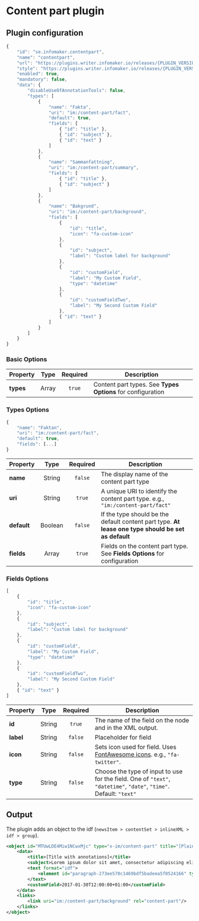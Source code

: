 # Content part plugin

## Plugin configuration

```javascript
{
    "id": "se.infomaker.contentpart",
    "name": "contentpart",
    "url": "https://plugins.writer.infomaker.io/releases/{PLUGIN_VERSION}/im-contentpart.js",
    "style": "https://plugins.writer.infomaker.io/releases/{PLUGIN_VERSION}/im-contentpart.css",
    "enabled": true,
    "mandatory": false,
    "data": {
        "disableUseOfAnnotationTools": false,
        "types": [
            {
                "name": "Fakta",
                "uri": "im:/content-part/fact",
                "default": true,
                "fields": [
                    { "id": "title" },
                    { "id": "subject" },
                    { "id": "text" }
                ]
            },
            {
                "name": "Sammanfattning",
                "uri": "im:/content-part/summary",
                "fields": [
                    { "id": "title" },
                    { "id": "subject" }
                ]
            },
            {
                "name": "Bakgrund",
                "uri": "im:/content-part/background",
                "fields": [
                    {
                        "id": "title",
                        "icon": "fa-custom-icon"
                    },
                    {
                        "id": "subject",
                        "label": "Custom label for background"
                    },
                    {
                        "id": "customField",
                        "label": "My Custom Field",
                        "type": "datetime"
                    },
                    {
                        "id": "customFieldTwo",
                        "label": "My Second Custom Field"
                    },
                    { "id": "text" }
                ]
            }
        ]
    }
}
```

### Basic Options

| Property  | Type  | Required | Description                                                 |
| --------- | :---: | :------: | ----------------------------------------------------------- |
| **types** | Array | `true`   | Content part types. See **Types Options** for configuration |

### Types Options
```javascript
{
    "name": "Faktan",
    "uri": "im:/content-part/fact",
    "default": true,
    "fields": [...]
}
```

| Property    | Type    | Required | Description                                                                                         |
| ----------- | :-----: | :------: | --------------------------------------------------------------------------------------------------- |
| **name**    | String  | `false`  | The display name of the content part type                                                           |
| **uri**     | String  | `true`   | A unique URI to identify the content part type. e.g., `"im:/content-part/fact"`                                                                                            |
| **default** | Boolean | `false`  | If the type should be the default content part type. **At lease one type should be set as default** |
| **fields**  | Array   | `true`   | Fields on the content part type. See **Fields Options** for configuration                           |

### Fields Options
```javascript
[
    {
        "id": "title",
        "icon": "fa-custom-icon"
    },
    {
        "id": "subject",
        "label": "Custom label for background"
    },
    {
        "id": "customField",
        "label": "My Custom Field",
        "type": "datetime"
    },
    {
        "id": "customFieldTwo",
        "label": "My Second Custom Field"
    },
    { "id": "text" }
]
```

| Property  | Type   | Required | Description                                                                                                         |
| --------- | :----: | :------: | ------------------------------------------------------------------------------------------------------------------- |
| **id**    | String | `true`   | The name of the field on the node and in the XML output.                                                            |
| **label** | String | `false`  | Placeholder for field                                                                                               |
| **icon**  | String | `false`  | Sets icon used for field. Uses [FontAwesome icons](http://fontawesome.io/icons/). e.g., `"fa-twitter"`.               |
| **type**  | String | `false`  | Choose the type of input to use for the field. One of `"text"`, `"datetime"`, `"date"`, `"time"`. Default: `"text"` |

## Output
The plugin adds an object to the idf (`newsItem > contentSet > inlineXML > idf > group`).

```xml
<object id="MTUwLDE4Miw1NCwxMjc" type="x-im/content-part" title="[Plain-text title]">
    <data>
        <title>[Title with annotations]</title>
        <subject>Lorem ipsum dolor sit amet, consectetur adipiscing elit</subject>
        <text format="idf">
            <element id="paragraph-273ee570c1469bdf5badeea5f0524166" type="body">Text element here</element>
        </text>
        <customField>2017-01-30T12:00:00+01:00</customField>
    </data>
    <links>
        <link uri="im:/content-part/background" rel="content-part"/>
    </links>
</object>
```
